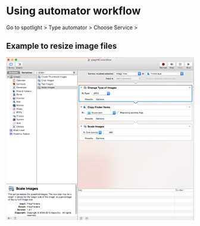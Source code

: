 # Using automator workflow
Go to spotlight > Type automator > Choose Service > 

## Example to resize image files
![image2jpg480](img2jpg480.png)
